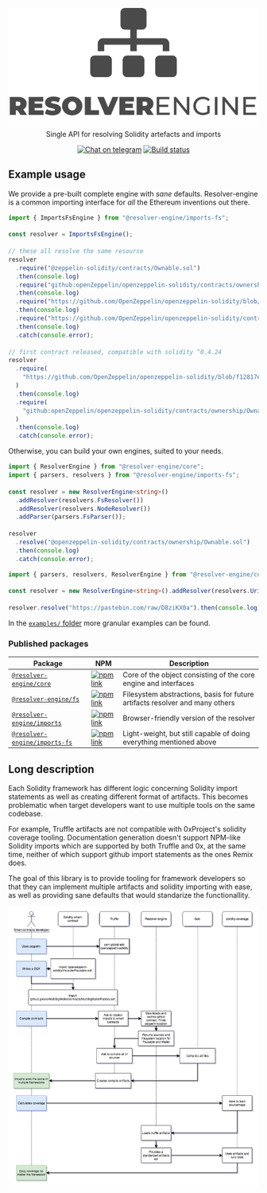 <p align="center">
  <img src="doc/Logo@2x.png?raw=true">
  <p align="center">Single API for resolving Solidity artefacts and imports</p>

  <p align="center">
    <a href="https://t.me/resolverengine"><img alt="Chat on telegram" src="https://img.shields.io/badge/chat-on%20telegram-blue.svg" /></a>
    <a href="https://circleci.com/gh/Crypto-Punkers/resolver-engine/tree/master"><img alt="Build status" src="https://img.shields.io/circleci/project/github/Crypto-Punkers/resolver-engine/master.svg" /></a>
  </p>
</p>

## Example usage

We provide a pre-built complete engine with _sane_ defaults.
Resolver-engine is a common importing interface for _all_ the Ethereum inventions out there.

```typescript
import { ImportsFsEngine } from "@resolver-engine/imports-fs";

const resolver = ImportsFsEngine();

// these all resolve the same resource
resolver
  .require("@zeppelin-solidity/contracts/Ownable.sol")
  .then(console.log)
  .require("github:openZeppelin/openzeppelin-solidity/contracts/ownership/Ownable.sol")
  .then(console.log)
  .require("https://github.com/OpenZeppelin/openzeppelin-solidity/blob/master/contracts/ownership/Secondary.sol")
  .then(console.log)
  .require("https://github.com/OpenZeppelin/openzeppelin-solidity/contracts/ownership/Secondary.sol")
  .then(console.log)
  .catch(console.error);

// first contract released, compatible with solidity ^0.4.24
resolver
  .require(
    "https://github.com/OpenZeppelin/openzeppelin-solidity/blob/f12817e446fcd3d7212fe307bb17424ceb28f0b9/contracts/ownership/Ownable.sol",
  )
  .then(console.log)
  .require(
    "github:openZeppelin/openzeppelin-solidity/contracts/ownership/Ownable.sol#f12817e446fcd3d7212fe307bb17424ceb28f0b9",
  )
  .then(console.log)
  .catch(console.error);
```

Otherwise, you can build your own engines, suited to your needs.

```typescript
import { ResolverEngine } from "@resolver-engine/core";
import { parsers, resolvers } from "@resolver-engine/imports-fs";

const resolver = new ResolverEngine<string>()
  .addResolver(resolvers.FsResolver())
  .addResolver(resolvers.NodeResolver())
  .addParser(parsers.FsParser());

resolver
  .resolve("@openzeppelin-solidity/contracts/ownership/Ownable.sol")
  .then(console.log)
  .catch(console.error);
```

```typescript
import { parsers, resolvers, ResolverEngine } from "@resolver-engine/core";

const resolver = new ResolverEngine<string>().addResolver(resolvers.UriResolver()).addParser(parsers.UrlParser());

resolver.resolve("https://pastebin.com/raw/D8ziKX0a").then(console.log);
```

In the [`examples/` folder](examples/) more granular examples can be found.

### Published packages

| Package                                               | NPM                                                                                                                                   | Description                                                                  |
| ----------------------------------------------------- | ------------------------------------------------------------------------------------------------------------------------------------- | ---------------------------------------------------------------------------- |
| [`@resolver-engine/core`](packages/core)              | [![npm link](https://img.shields.io/badge/npm-core-blue.svg)](https://www.npmjs.com/package/@resolver-engine/core)                    | Core of the object consisting of the core engine and interfaces              |
| [`@resolver-engine/fs`](packages/fs)                  | [![npm link](https://img.shields.io/badge/npm-tslint--rules-blue.svg)](https://www.npmjs.com/package/@resolver-engine/fs)             | Filesystem abstractions, basis for future artifacts resolver and many others |
| [`@resolver-engine/imports`](/packages/imports)       | [![npm link](https://img.shields.io/badge/npm-utils-blue.svg)](https://www.npmjs.com/package/@resolver-engine/imports)                | Browser-friendly version of the resolver                                     |
| [`@resolver-engine/imports-fs`](/packages/imports-fs) | [![npm link](https://img.shields.io/badge/npm-typescript--types-blue.svg)](https://www.npmjs.com/package/@resolver-engine/imports-fs) | Light-weight, but still capable of doing everything mentioned above          |

## Long description

Each Solidity framework has different logic concerning Solidity import statements as well as creating different format of artifacts. This becomes problematic when target developers want to use multiple tools on the same codebase.

For example, Truffle artifacts are not compatible with 0xProject's solidity coverage tooling. Documentation generation doesn't support NPM-like Solidity imports which are supported by both Truffle and 0x, at the same time, neither of which support github import statements as the ones Remix does.

The goal of this library is to provide tooling for framework developers so that they can implement multiple artifacts and solidity importing with ease, as well as providing sane defaults that would standarize the functionallity.

<p align="center">
  <img src="doc/SequenceRender.png?raw=true">
</p>
